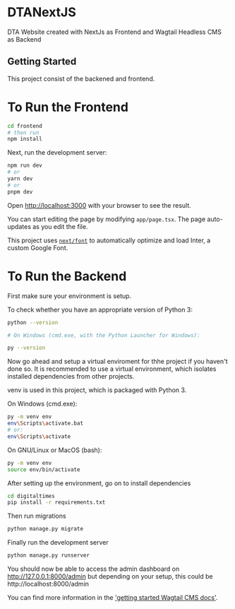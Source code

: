 # DTANextJS
DTA Website created with NextJs as Frontend and Wagtail Headless CMS as Backend

## Getting Started
This project consist of the backened and frontend.

# To Run the Frontend

```bash
cd frontend
# then run
npm install 
```
Next, run the development server:

```bash
npm run dev
# or
yarn dev
# or
pnpm dev
```

Open [http://localhost:3000](http://localhost:3000) with your browser to see the result.

You can start editing the page by modifying `app/page.tsx`. The page auto-updates as you edit the file.

This project uses [`next/font`](https://nextjs.org/docs/basic-features/font-optimization) to automatically optimize and load Inter, a custom Google Font.

# To Run the Backend
First make sure your  environment is setup.

To check whether you have an appropriate version of Python 3:
```bash
python --version

# On Windows (cmd.exe, with the Python Launcher for Windows):

py --version
```
Now go ahead and setup a virtual enviroment for thhe project if you haven't done so. It is recommended to use a virtual environment, which isolates installed dependencies from other projects. 

venv is used in this project, which is packaged with Python 3.


On Windows (cmd.exe):
```bash
py -m venv env
env\Scripts\activate.bat
# or:
env\Scripts\activate
```
On GNU/Linux or MacOS (bash):
```bash
py -m venv env
source env/bin/activate
```
After setting up the environment, go on to install dependencies

```bash
cd digitaltimes
pip install -r requirements.txt
```

Then run migrations
```bash
python manage.py migrate
```

Finally run the development server
```bash
python manage.py runserver
```

You should now be able to access the admin dashboard on http://127.0.0.1:8000/admin but depending on your setup, this could be http://localhost:8000/admin

You can find more information in the ['getting started Wagtail CMS docs'](https://docs.wagtail.org/en/stable/getting_started/index.html).